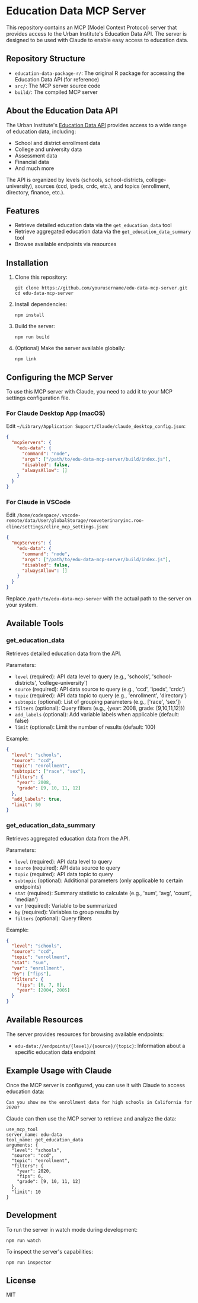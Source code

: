 # Education Data MCP Server

This repository contains an MCP (Model Context Protocol) server that provides access to the Urban Institute's Education Data API. The server is designed to be used with Claude to enable easy access to education data.

## Repository Structure

- `education-data-package-r/`: The original R package for accessing the Education Data API (for reference)
- `src/`: The MCP server source code
- `build/`: The compiled MCP server

## About the Education Data API

The Urban Institute's [Education Data API](https://educationdata.urban.org/) provides access to a wide range of education data, including:

- School and district enrollment data
- College and university data
- Assessment data
- Financial data
- And much more

The API is organized by levels (schools, school-districts, college-university), sources (ccd, ipeds, crdc, etc.), and topics (enrollment, directory, finance, etc.).

## Features

- Retrieve detailed education data via the `get_education_data` tool
- Retrieve aggregated education data via the `get_education_data_summary` tool
- Browse available endpoints via resources

## Installation

1. Clone this repository:
   ```
   git clone https://github.com/yourusername/edu-data-mcp-server.git
   cd edu-data-mcp-server
   ```

2. Install dependencies:
   ```
   npm install
   ```

3. Build the server:
   ```
   npm run build
   ```

4. (Optional) Make the server available globally:
   ```
   npm link
   ```

## Configuring the MCP Server

To use this MCP server with Claude, you need to add it to your MCP settings configuration file.

### For Claude Desktop App (macOS)

Edit `~/Library/Application Support/Claude/claude_desktop_config.json`:

```json
{
  "mcpServers": {
    "edu-data": {
      "command": "node",
      "args": ["/path/to/edu-data-mcp-server/build/index.js"],
      "disabled": false,
      "alwaysAllow": []
    }
  }
}
```

### For Claude in VSCode

Edit `/home/codespace/.vscode-remote/data/User/globalStorage/rooveterinaryinc.roo-cline/settings/cline_mcp_settings.json`:

```json
{
  "mcpServers": {
    "edu-data": {
      "command": "node",
      "args": ["/path/to/edu-data-mcp-server/build/index.js"],
      "disabled": false,
      "alwaysAllow": []
    }
  }
}
```

Replace `/path/to/edu-data-mcp-server` with the actual path to the server on your system.

## Available Tools

### get_education_data

Retrieves detailed education data from the API.

Parameters:
- `level` (required): API data level to query (e.g., 'schools', 'school-districts', 'college-university')
- `source` (required): API data source to query (e.g., 'ccd', 'ipeds', 'crdc')
- `topic` (required): API data topic to query (e.g., 'enrollment', 'directory')
- `subtopic` (optional): List of grouping parameters (e.g., ['race', 'sex'])
- `filters` (optional): Query filters (e.g., {year: 2008, grade: [9,10,11,12]})
- `add_labels` (optional): Add variable labels when applicable (default: false)
- `limit` (optional): Limit the number of results (default: 100)

Example:
```json
{
  "level": "schools",
  "source": "ccd",
  "topic": "enrollment",
  "subtopic": ["race", "sex"],
  "filters": {
    "year": 2008,
    "grade": [9, 10, 11, 12]
  },
  "add_labels": true,
  "limit": 50
}
```

### get_education_data_summary

Retrieves aggregated education data from the API.

Parameters:
- `level` (required): API data level to query
- `source` (required): API data source to query
- `topic` (required): API data topic to query
- `subtopic` (optional): Additional parameters (only applicable to certain endpoints)
- `stat` (required): Summary statistic to calculate (e.g., 'sum', 'avg', 'count', 'median')
- `var` (required): Variable to be summarized
- `by` (required): Variables to group results by
- `filters` (optional): Query filters

Example:
```json
{
  "level": "schools",
  "source": "ccd",
  "topic": "enrollment",
  "stat": "sum",
  "var": "enrollment",
  "by": ["fips"],
  "filters": {
    "fips": [6, 7, 8],
    "year": [2004, 2005]
  }
}
```

## Available Resources

The server provides resources for browsing available endpoints:

- `edu-data://endpoints/{level}/{source}/{topic}`: Information about a specific education data endpoint

## Example Usage with Claude

Once the MCP server is configured, you can use it with Claude to access education data:

```
Can you show me the enrollment data for high schools in California for 2020?
```

Claude can then use the MCP server to retrieve and analyze the data:

```
use_mcp_tool
server_name: edu-data
tool_name: get_education_data
arguments: {
  "level": "schools",
  "source": "ccd",
  "topic": "enrollment",
  "filters": {
    "year": 2020,
    "fips": 6,
    "grade": [9, 10, 11, 12]
  },
  "limit": 10
}
```

## Development

To run the server in watch mode during development:

```
npm run watch
```

To inspect the server's capabilities:

```
npm run inspector
```

## License

MIT